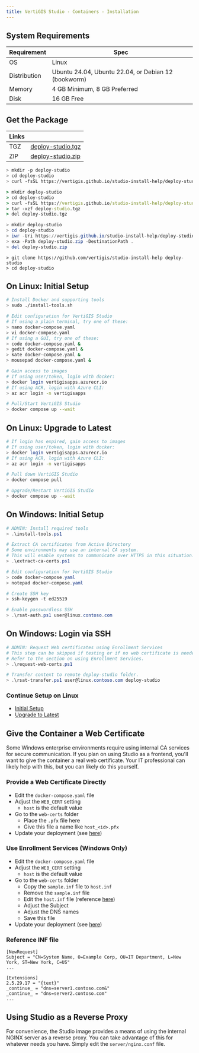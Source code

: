 ```yaml
---
title: VertiGIS Studio - Containers - Installation
---
```

## System Requirements

| Requirement  | Spec                                                                           |
|--------------|--------------------------------------------------------------------------------|
| OS           | Linux                                                                          |
| Distribution | Ubuntu 24.04, Ubuntu 22.04, or Debian 12 (bookworm)                            |
| Memory       | 4 GB Minimum, 8 GB Preferred                                                   |
| Disk         | 16 GB Free                                                                     |

## Get the Package

| Links |                                                                                       |
|-------|---------------------------------------------------------------------------------------|
| TGZ   | [deploy-studio.tgz](https://vertigis.github.io/studio-install-help/deploy-studio.tgz) |
| ZIP   | [deploy-studio.zip](https://vertigis.github.io/studio-install-help/deploy-studio.zip) |

```bash
> mkdir -p deploy-studio
> cd deploy-studio
> curl -fsSL https://vertigis.github.io/studio-install-help/deploy-studio.tgz | tar -xz
```

```cmd
> mkdir deploy-studio
> cd deploy-studio
> curl -fsSL https://vertigis.github.io/studio-install-help/deploy-studio.tgz -o deploy-studio.tgz
> tar -xzf deploy-studio.tgz
> del deploy-studio.tgz
```

```powershell
> mkdir deploy-studio
> cd deploy-studio
> iwr -Uri https://vertigis.github.io/studio-install-help/deploy-studio.zip -OutFile deploy-studio.zip
> exa -Path deploy-studio.zip -DestinationPath .
> del deploy-studio.zip
```

```git
> git clone https://github.com/vertigis/studio-install-help deploy-studio
> cd deploy-studio
```

## On Linux: Initial Setup
```bash
# Install Docker and supporting tools
> sudo ./install-tools.sh

# Edit configuration for VertiGIS Studio
# If using a plain terminal, try one of these:
> nano docker-compose.yaml
> vi docker-compose.yaml
# If using a GUI, try one of these:
> code docker-compose.yaml &
> gedit docker-compose.yaml &
> kate docker-compose.yaml &
> mousepad docker-compose.yaml &

# Gain access to images
# If using user/token, login with docker:
> docker login vertigisapps.azurecr.io
# If using ACR, login with Azure CLI:
> az acr login -n vertigisapps

# Pull/Start VertiGIS Studio
> docker compose up --wait
```

## On Linux: Upgrade to Latest
```bash
# If login has expired, gain access to images
# If using user/token, login with docker:
> docker login vertigisapps.azurecr.io
# If using ACR, login with Azure CLI:
> az acr login -n vertigisapps

# Pull down VertiGIS Studio
> docker compose pull

# Upgrade/Restart VertiGIS Studio
> docker compose up --wait
```

## On Windows: Initial Setup
```powershell
# ADMIN: Install required tools
> .\install-tools.ps1

# Extract CA certificates from Active Directory
# Some environments may use an internal CA system.
# This will enable systems to communicate over HTTPS in this situation.
> .\extract-ca-certs.ps1

# Edit configuration for VertiGIS Studio
> code docker-compose.yaml
> notepad docker-compose.yaml

# Create SSH key
> ssh-keygen -t ed25519

# Enable passwordless SSH
> .\rsat-auth.ps1 user@linux.contoso.com
```

## On Windows: Login via SSH
```powershell
# ADMIN: Request Web certificates using Enrollment Services
# This step can be skipped if testing or if no web certificate is needed.
# Refer to the section on using Enrollment Services.
> .\request-web-certs.ps1

# Transfer context to remote deploy-studio folder.
> .\rsat-transfer.ps1 user@linux.contoso.com deploy-studio
```
### Continue Setup on Linux
- [Initial Setup](#on-linux-initial-setup)
- [Upgrade to Latest](#on-linux-upgrade-to-latest)

## Give the Container a Web Certificate
Some Windows enterprise environments require using internal
CA services for secure communication. If you plan on using
Studio as a frontend, you'll want to give the container a
real web certificate. Your IT professional can likely help
with this, but you can likely do this yourself.

### Provide a Web Certificate Directly
- Edit the `docker-compose.yaml` file
- Adjust the `WEB_CERT` setting
  - `host` is the default value
- Go to the `web-certs` folder
  - Place the `.pfx` file here
  - Give this file a name like `host_<id>.pfx`
- Update your deployment (see [here](#on-linux-upgrade-to-latest))

### Use Enrollment Services (Windows Only)
- Edit the `docker-compose.yaml` file
- Adjust the `WEB_CERT` setting
  - `host` is the default value
- Go to the `web-certs` folder
  - Copy the `sample.inf` file to `host.inf`
  - Remove the `sample.inf` file
  - Edit the `host.inf` file (reference [here](#reference-inf-file))
  - Adjust the Subject
  - Adjust the DNS names
  - Save this file
- Update your deployment (see [here](#on-windows-login-via-ssh))

### Reference INF file
```inf
[NewRequest]
Subject = "CN=System Name, O=Example Corp, OU=IT Department, L=New York, ST=New York, C=US"
...

[Extensions]
2.5.29.17 = "{text}"
_continue_ = "dns=server1.contoso.com&"
_continue_ = "dns=server2.contoso.com"
...
```

## Using Studio as a Reverse Proxy
For convenience, the Studio image provides a means of using the internal
NGINX server as a reverse proxy. You can take advantage of this for
whatever needs you have. Simply edit the `server/nginx.conf` file.
